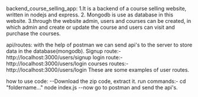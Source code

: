 backend_course_selling_app:
1.It is a backend of a course selling website, written in nodejs and express.
2. Mongodb is use as database in this website.
3.through the website admin, users and courses can be created, in which admin and create or update the course and users can visit and purchase the courses.

api/routes:
with the help of postman we can send api's to the server to store data in the database(mongodb).
Signup route:- 
http://localhost:3000/users/signup
login route:- 
http://localhost:3000/users/login
courses routes:-
http://localhost:3000/users/login
These are some examples of user routes.

how to use code:
--Download the zip code, extract it. 
run commands:-
cd "foldername..."
node index.js
--now go to postman and send the api's.



